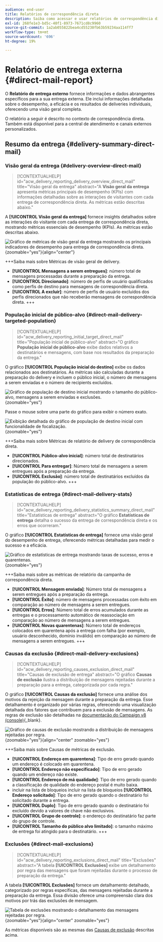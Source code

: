 ```yaml
---
audience: end-user
title: Relatórios de correspondência direta
description: Saiba como acessar e usar relatórios de correspondência direta
exl-id: 268fe1e3-bd5c-40f1-8973-7671cd8c9960
source-git-commit: 1a2ab055822bea4cd55230fb63b59234aa114ff7
workflow-type: tm+mt
source-wordcount: '696'
ht-degree: 19%

---
```


# Relatório de entrega externa {#direct-mail-report}

O **Relatório de entrega externo** fornece informações e dados abrangentes específicos para a sua entrega externa. Ele inclui informações detalhadas sobre o desempenho, a eficácia e os resultados de deliveries individuais, oferecendo uma visão geral completa.

O relatório a seguir é descrito no contexto de correspondência direta. Também está disponível para a central de atendimento e canais externos personalizados.

## Resumo da entrega {#delivery-summary-direct-mail}

### Visão geral da entrega {#delivery-overview-direct-mail}

>[!CONTEXTUALHELP]
>id="acw_delivery_reporting_delivery_overview_direct_mail"
>title="Visão geral da entrega"
>abstract="A **Visão geral da entrega** apresenta métricas principais de desempenho (KPIs) com informações detalhadas sobre as interações de visitantes com cada entrega de correspondência direta. As métricas estão descritas abaixo."

A **[!UICONTROL Visão geral da entrega]** fornece insights detalhados sobre as interações do visitante com cada entrega de correspondência direta, mostrando métricas essenciais de desempenho (KPIs). As métricas estão descritas abaixo.

![Gráfico de métricas de visão geral da entrega mostrando os principais indicadores de desempenho para entrega de correspondência direta.](assets/direct-overview.png){zoomable="yes"}{align="center"}

+++Saiba mais sobre Métricas de visão geral de delivery.

* **[!UICONTROL Mensagens a serem entregues]**: número total de mensagens processadas durante a preparação da entrega.
* **[!UICONTROL Direcionado]**: número de perfis de usuário qualificados como perfis de destino para mensagens de correspondência direta.
* **[!UICONTROL A excluir]**: número de perfis de usuário excluídos dos perfis direcionados que não receberão mensagens de correspondência direta.
+++

### População inicial de público-alvo {#direct-mail-delivery-targeted-population}

>[!CONTEXTUALHELP]
>id="acw_delivery_reporting_initial_target_direct_mail"
>title="População inicial de público-alvo"
>abstract="O gráfico **População inicial de público-alvo** exibe dados relativos a destinatários e mensagens, com base nos resultados da preparação da entrega."

O gráfico **[!UICONTROL População inicial do destino]** exibe os dados relacionados aos destinatários. As métricas são calculadas durante a preparação do delivery e incluem o público inicial, o número de mensagens a serem enviadas e o número de recipients excluídos.

![Gráfico de população de destino inicial mostrando o tamanho do público-alvo, mensagens a serem enviadas e exclusões.](assets/direct-mail-delivery-targeted-population.png){zoomable="yes"}

Passe o mouse sobre uma parte do gráfico para exibir o número exato.

![Exibição detalhada do gráfico de população de destino inicial com funcionalidade de focalização.](assets/direct-mail-delivery-targeted-population_2.png){zoomable="yes"}

+++Saiba mais sobre Métricas de relatório de delivery de correspondência direta.

* **[!UICONTROL Público-alvo inicial]**: número total de destinatários direcionados.
* **[!UICONTROL Para entregar]**: Número total de mensagens a serem entregues após a preparação da entrega.
* **[!UICONTROL Exclusão]**: número total de destinatários excluídos da população do público-alvo.
+++

### Estatísticas de entrega {#direct-mail-delivery-stats}

>[!CONTEXTUALHELP]
>id="acw_delivery_reporting_delivery_statistics_summary_direct_mail"
>title="Estatísticas de entrega"
>abstract="O gráfico **Estatísticas de entrega** detalha o sucesso da entrega de correspondência direta e os erros que ocorreram."

O gráfico **[!UICONTROL Estatísticas de entrega]** fornece uma visão geral do desempenho de entrega, oferecendo métricas detalhadas para medir o sucesso e a eficácia.

![Gráfico de estatísticas de entrega mostrando taxas de sucesso, erros e quarentenas.](assets/direct-mail-delivery-stats.png){zoomable="yes"}

+++Saiba mais sobre as métricas de relatório da campanha de correspondência direta.

* **[!UICONTROL Mensagem enviada]**: Número total de mensagens a serem entregues após a preparação da entrega.
* **[!UICONTROL Êxito]**: número de mensagens processadas com êxito em comparação ao número de mensagens a serem entregues.
* **[!UICONTROL Erros]**: Número total de erros acumulados durante as entregas e o processamento automático de reassociação em comparação ao número de mensagens a serem entregues.
* **[!UICONTROL Novas quarentenas]**: Número total de endereços colocados em quarentena após a entrega com falha (por exemplo, usuário desconhecido, domínio inválido) em comparação ao número de mensagens a serem entregues.
+++

### Causas da exclusão {#direct-mail-delivery-exclusions}

>[!CONTEXTUALHELP]
>id="acw_delivery_reporting_causes_exclusion_direct_mail"
>title="Causas de exclusão de entrega"
>abstract="O gráfico **Causas de exclusão** ilustra a distribuição de mensagens rejeitadas durante a preparação para a entrega, categorizada por cada regra."

O gráfico **[!UICONTROL Causas da exclusão]** fornece uma análise dos motivos da rejeição da mensagem durante a preparação da entrega. Esse detalhamento é organizado por várias regras, oferecendo uma visualização detalhada dos fatores que contribuem para a exclusão de mensagens. As regras de exclusão são detalhadas na [documentação do Campaign v8 (console)](https://experienceleague.adobe.com/docs/campaign/campaign-v8/send/failures/delivery-failures.html?lang=pt-BR#email-error-types){_blank}.

![Gráfico de causas de exclusão mostrando a distribuição de mensagens rejeitadas por regra.](assets/direct-mail-delivery-exclusions.png){zoomable="yes"}{align="center" zoomable="yes"}

+++Saiba mais sobre Causas de métricas de exclusão.

* **[!UICONTROL Endereço em quarentena]**: Tipo de erro gerado quando um endereço é colocado em quarentena.
* **[!UICONTROL Endereço não especificado]**: Tipo de erro gerado quando um endereço não existe.
* **[!UICONTROL Endereço de má qualidade]**: Tipo de erro gerado quando a classificação de qualidade do endereço postal é muito baixa.
* incluir na lista de bloqueios incluir na lista de bloqueios **[!UICONTROL Endereço solicitado]**: Tipo de erro gerado quando o destinatário foi solicitado durante a entrega.
* **[!UICONTROL Duplo]**: Tipo de erro gerado quando o destinatário foi excluído devido a valores de chave não exclusivos.
* **[!UICONTROL Grupo de controle]**: o endereço do destinatário faz parte do grupo de controle.
* **[!UICONTROL Tamanho do público alvo limitado]**: o tamanho máximo de entrega foi atingido para o destinatário.
+++

### Exclusões {#direct-mail-exclusions}

>[!CONTEXTUALHELP]
>id="acw_delivery_reporting_exclusions_direct_mail"
>title="Exclusões"
>abstract="A tabela **[!UICONTROL Exclusões]** exibe um detalhamento por regra das mensagens que foram rejeitadas durante o processo de preparação da entrega."

A tabela **[!UICONTROL Exclusões]** fornece um detalhamento detalhado, categorizado por regras específicas, das mensagens rejeitadas durante a preparação da entrega. Essa divisão oferece uma compreensão clara dos motivos por trás das exclusões de mensagem.

![Tabela de exclusões mostrando o detalhamento das mensagens rejeitadas por regra.](assets/direct-mail-exclusions.png){zoomable="yes"}{align="center" zoomable="yes"}

As métricas disponíveis são as mesmas das [Causas de exclusão](#direct-mail-delivery-exclusions) descritas acima.
